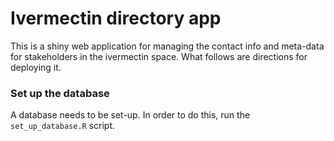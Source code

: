 # Ivermectin directory app

This is a shiny web application for managing the contact info and meta-data for stakeholders in the ivermectin space. What follows are directions for deploying it.

### Set up the database

A database needs to be set-up. In order to do this, run the `set_up_database.R` script.